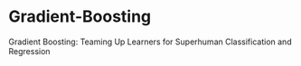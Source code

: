 # Gradient-Boosting
Gradient Boosting: Teaming Up Learners for Superhuman Classification and Regression
